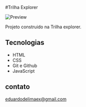 #Trilha Explorer

![Preview](./github/preview.png)

Projeto construido na Trilha explorer. 

##  Tecnologias

- HTML
- CSS
- Git e Github
- JavaScript

## contato

eduardodelimaex@gmail.com